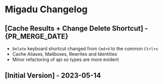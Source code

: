 # Migadu Changelog

## [Cache Results + Change Delete Shortcut] - {PR_MERGE_DATE}

- `Delete` keyboard shortcut changed from `Cmd+d` to the common `Ctrl+x`
- Cache Aliases, Mailboxes, Rewrites and Identities
- Minor refactoring of api so types are more evident

## [Initial Version] - 2023-05-14